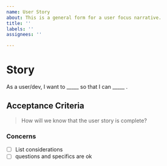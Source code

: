 ```yaml
---
name: User Story
about: This is a general form for a user focus narrative.
title: ''
labels: ''
assignees: ''

---
```


# Story 
As a user/dev, I want to _____ so that I can _____ .  

## Acceptance Criteria 
> How will we know that the user story is complete?  

### Concerns 
- [ ] List considerations
- [ ] questions and specifics are ok
